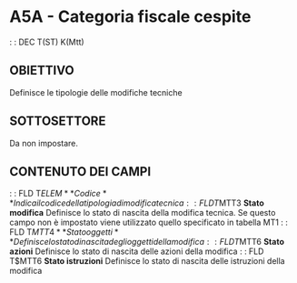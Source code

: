 # A5A - Categoria fiscale cespite
 :  : DEC T(ST) K(Mtt)
## OBIETTIVO
Definisce le tipologie delle modifiche tecniche
## SOTTOSETTORE
Da non impostare.
## CONTENUTO DEI CAMPI
 :  : FLD T$ELEM **Codice**
Indica il codice della tipologia di modifica tecnica
 :  : FLD T$MTT3 **Stato modifica**
Definisce lo stato di nascita della modifica tecnica. Se questo campo non è impostato viene
utilizzato quello specificato in tabella MT1
 :  : FLD T$MTT4 **Stato oggetti**
Definisce lo stato di nascita degli oggetti della modifica
 :  : FLD T$MTT6 **Stato azioni**
Definisce lo stato di nascita delle azioni della modifica
 :  : FLD T$MTT6 **Stato istruzioni**
Definisce lo stato di nascita delle istruzioni della modifica
